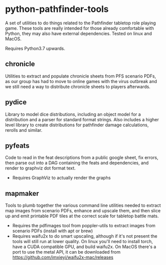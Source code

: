 # python-pathfinder-tools

A set of utilities to do things related to the 
Pathfinder tabletop role playing game. These tools are really intended 
for those already comfortable with Python, they may also have external
dependencies. Tested on linux and MacOS.

Requires Python3.7 upwards.

## chronicle

Utilities to extract and populate chronicle sheets from PFS scenario PDFs,
as our group has had to move to online games with the virus outbreak and
we still need a way to distribute chronicle sheets to players afterwards.

## pydice

Library to model dice distributions, including an object
model for a distribution and a parser for standard format
strings. Also includes a higher level library to create
distributions for pathfinder damage calculations, rerolls 
and similar.

## pyfeats

Code to read in the feat descriptions from a public google
sheet, fix errors, then parse out into a DAG containing the
feats and dependencies, and render to graphviz dot format text.

* Requires GraphViz to actually render the graphs

## mapmaker

Tools to plumb together the various command line utilities needed
to extract map images from scenario PDFs, enhance and upscale 
them, and then slice up and emit printable PDF tiles at the correct
scale for tabletop battle mats.

* Requires the pdfimages tool from poppler-utils to extract images
  from scenario PDFs (install with apt or brew)
* Requires waifu2x to do smart upscaling, although if it's not present
  the tools will still run at lower quality. On linux you'll need
  to install torch, have a CUDA compatible GPU, and build waifu2x. On
  MacOS there's a port to use the metal API, it can be downloaded from
  https://github.com/imxieyi/waifu2x-mac/releases